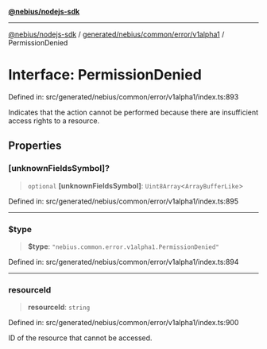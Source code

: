 [**@nebius/nodejs-sdk**](../../../../../../README.md)

---

[@nebius/nodejs-sdk](../../../../../../README.md) / [generated/nebius/common/error/v1alpha1](../README.md) / PermissionDenied

# Interface: PermissionDenied

Defined in: src/generated/nebius/common/error/v1alpha1/index.ts:893

Indicates that the action cannot be performed because there are insufficient access rights to a resource.

## Properties

### \[unknownFieldsSymbol\]?

> `optional` **\[unknownFieldsSymbol\]**: `Uint8Array`\<`ArrayBufferLike`\>

Defined in: src/generated/nebius/common/error/v1alpha1/index.ts:895

---

### $type

> **$type**: `"nebius.common.error.v1alpha1.PermissionDenied"`

Defined in: src/generated/nebius/common/error/v1alpha1/index.ts:894

---

### resourceId

> **resourceId**: `string`

Defined in: src/generated/nebius/common/error/v1alpha1/index.ts:900

ID of the resource that cannot be accessed.
